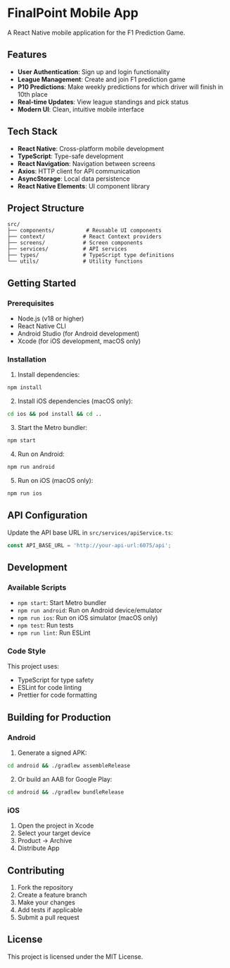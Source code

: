 # FinalPoint Mobile App

A React Native mobile application for the F1 Prediction Game.

## Features

- **User Authentication**: Sign up and login functionality
- **League Management**: Create and join F1 prediction game
- **P10 Predictions**: Make weekly predictions for which driver will finish in 10th place
- **Real-time Updates**: View league standings and pick status
- **Modern UI**: Clean, intuitive mobile interface

## Tech Stack

- **React Native**: Cross-platform mobile development
- **TypeScript**: Type-safe development
- **React Navigation**: Navigation between screens
- **Axios**: HTTP client for API communication
- **AsyncStorage**: Local data persistence
- **React Native Elements**: UI component library

## Project Structure

```
src/
├── components/          # Reusable UI components
├── context/            # React Context providers
├── screens/            # Screen components
├── services/           # API services
├── types/              # TypeScript type definitions
└── utils/              # Utility functions
```

## Getting Started

### Prerequisites

- Node.js (v18 or higher)
- React Native CLI
- Android Studio (for Android development)
- Xcode (for iOS development, macOS only)

### Installation

1. Install dependencies:
```bash
npm install
```

2. Install iOS dependencies (macOS only):
```bash
cd ios && pod install && cd ..
```

3. Start the Metro bundler:
```bash
npm start
```

4. Run on Android:
```bash
npm run android
```

5. Run on iOS (macOS only):
```bash
npm run ios
```

## API Configuration

Update the API base URL in `src/services/apiService.ts`:

```typescript
const API_BASE_URL = 'http://your-api-url:6075/api';
```

## Development

### Available Scripts

- `npm start`: Start Metro bundler
- `npm run android`: Run on Android device/emulator
- `npm run ios`: Run on iOS simulator (macOS only)
- `npm test`: Run tests
- `npm run lint`: Run ESLint

### Code Style

This project uses:
- TypeScript for type safety
- ESLint for code linting
- Prettier for code formatting

## Building for Production

### Android

1. Generate a signed APK:
```bash
cd android && ./gradlew assembleRelease
```

2. Or build an AAB for Google Play:
```bash
cd android && ./gradlew bundleRelease
```

### iOS

1. Open the project in Xcode
2. Select your target device
3. Product → Archive
4. Distribute App

## Contributing

1. Fork the repository
2. Create a feature branch
3. Make your changes
4. Add tests if applicable
5. Submit a pull request

## License

This project is licensed under the MIT License. 